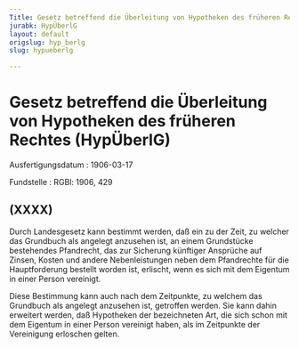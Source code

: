 ```yaml
---
Title: Gesetz betreffend die Überleitung von Hypotheken des früheren Rechtes
jurabk: HypÜberlG
layout: default
origslug: hyp_berlg
slug: hypueberlg

---
```


# Gesetz betreffend die Überleitung von Hypotheken des früheren Rechtes (HypÜberlG)

Ausfertigungsdatum
:   1906-03-17

Fundstelle
:   RGBl: 1906, 429



## (XXXX)

Durch Landesgesetz kann bestimmt werden, daß ein zu der Zeit, zu
welcher das Grundbuch als angelegt anzusehen ist, an einem Grundstücke
bestehendes Pfandrecht, das zur Sicherung künftiger Ansprüche auf
Zinsen, Kosten und andere Nebenleistungen neben dem Pfandrechte für
die Hauptforderung bestellt worden ist, erlischt, wenn es sich mit dem
Eigentum in einer Person vereinigt.

Diese Bestimmung kann auch nach dem Zeitpunkte, zu welchem das
Grundbuch als angelegt anzusehen ist, getroffen werden. Sie kann dahin
erweitert werden, daß Hypotheken der bezeichneten Art, die sich schon
mit dem Eigentum in einer Person vereinigt haben, als im Zeitpunkte
der Vereinigung erloschen gelten.

